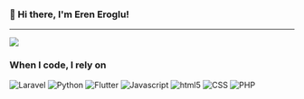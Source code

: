 ### 👋 Hi there, I'm Eren Eroglu!

---

![](https://komarev.com/ghpvc/?username=elsurnite&color=red)

<h3>When I code, I rely on</h3>
<p>
  <img alt="Laravel" src="https://img.shields.io/badge/-Laravel-2e2e2e?style=flat-square&logo=LARAVEL&logoColor=red" />
  <img alt="Python" src="https://img.shields.io/badge/-Python-d2691e?style=flat-square&logo=Python&logoColor=white" />
  <img alt="Flutter" src="https://img.shields.io/badge/-Flutter-2e2e2e?style=flat-square&logo=Flutter&logoColor=Blue" />
  <img alt="Javascript" src="https://img.shields.io/badge/-javascript-f7df1c?style=flat-square&logo=javascript&logoColor=black" />
  <img alt="html5" src="https://img.shields.io/badge/-HTML5-E34F26?style=flat-square&logo=html5&logoColor=white" />
  <img alt="CSS" src="https://img.shields.io/badge/-CSS-1572B6?style=flat-square&logo=CSS3&logoColor=white" />
  <img alt="PHP" src="https://img.shields.io/badge/-PHP-7953b3?style=flat-square&logo=PHP&logoColor=white" />
</p>

